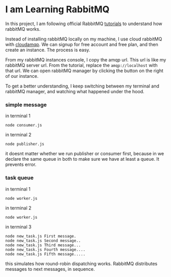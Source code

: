 # I am Learning RabbitMQ

In this project, I am following official RabbitMQ [tutorials](https://www.rabbitmq.com/getstarted.html) to understand how rabbitMQ works.

Instead of installing rabbitMQ locally on my machine, I use cloud rabbitMQ with [cloudamqp](https://customer.cloudamqp.com/instance/). We can signup for free account and free plan, and then create an instance. The process is easy.

From my rabbitMQ instances console, I copy the amqp url. This url is like my rabbitMQ server url. From the tutorial, replace the `amqp://localhost` with that url. We can open rabbitMQ manager by clicking the button on the right of our instance.

To get a better understanding, I keep switching between my terminal and rabbitMQ manager, and watching what happened under the hood.

### simple message
in terminal 1
```
node consumer.js
```

in terminal 2
```
node publisher.js
```

it doesnt matter whether we run publisher or consumer first, because in we declare the same queue in both to make sure we have at least a queue. It prevents error.

### task queue
in terminal 1
```
node worker.js
```

in terminal 2
```
node worker.js
```

in terminal 3
```
node new_task.js First message.
node new_task.js Second message..
node new_task.js Third message...
node new_task.js Fourth message....
node new_task.js Fifth message.....
```

this simulates how round-robin dispatching works. RabbitMQ distributes messages to next messages, in sequence.